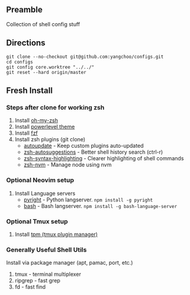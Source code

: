 ## Preamble
Collection of shell config stuff

## Directions
```shell
git clone --no-checkout git@github.com:yangchoo/configs.git
cd configs
git config core.worktree "../../"
git reset --hard origin/master
```

## Fresh Install
### Steps after clone for working zsh
1. Install [oh-my-zsh](https://github.com/ohmyzsh/ohmyzsh#basic-installation)
2. Install [powerlevel theme](https://github.com/romkatv/powerlevel10k#oh-my-zsh)
3. Install [fzf](https://github.com/junegunn/fzf#installation)
4. Install zsh plugins (git clone)
    - [autoupdate](https://github.com/TamCore/autoupdate-oh-my-zsh-plugins) - Keep custom plugins auto-updated
    - [zsh-autosuggestions](https://github.com/zsh-users/zsh-autosuggestions/blob/master/INSTALL.md#oh-my-zsh) - Better shell history search (ctrl-r)
    - [zsh-syntax-highlighting](https://github.com/zsh-users/zsh-syntax-highlighting/blob/master/INSTALL.md#oh-my-zsh) - Clearer highlighting of shell commands
    - [zsh-nvm](https://github.com/lukechilds/zsh-nvm#as-an-oh-my-zsh-custom-plugin) - Manage node using nvm

### Optional Neovim setup
1. Install Language servers
    - [pyright](https://github.com/microsoft/pyright) - Python langserver. `npm install -g pyright`
    - [bash](https://github.com/bash-lsp/bash-language-server) - Bash langserver. `npm install -g bash-language-server`

### Optional Tmux setup
1. Install [tpm (tmux plugin manager)](https://github.com/tmux-plugins/tpm#installation)

### Generally Useful Shell Utils
Install via package manager (apt, pamac, port, etc.)
1. tmux - terminal multiplexer
2. ripgrep - fast grep
3. fd - fast find
